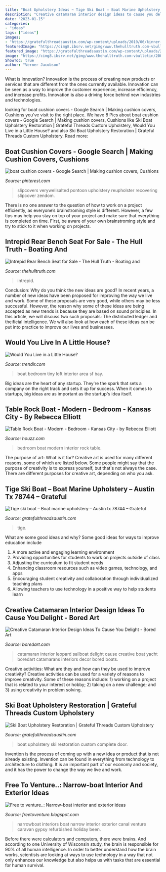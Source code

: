 ```yaml
---
title: "Boat Upholstery Ideas ~ Tige Ski Boat – Boat Marine Upholstery – Austin Tx 78744 – Grateful"
description: "Creative catamaran interior design ideas to cause you delight"
date: "2023-01-15"
categories:
- "ideas"
tags: ["ideas"]
images:
- "https://gratefulthreadsaustin.com/wp-content/uploads/2010/06/kinner-new-017-Small1.jpg"
featuredImage: "https://cimg8.ibsrv.net/gimg/www.thehulltruth.com-vbulletin/2000x1504/931e056a_e2c7_48c4_ac73_0339f8d8d338_a224286865304f4a4202b40517b4b5c2b32821c9.jpeg"
featured_image: "https://gratefulthreadsaustin.com/wp-content/uploads/2010/06/kinner-new-017-Small1.jpg"
image: "https://cimg8.ibsrv.net/gimg/www.thehulltruth.com-vbulletin/2000x1504/931e056a_e2c7_48c4_ac73_0339f8d8d338_a224286865304f4a4202b40517b4b5c2b32821c9.jpeg"
ShowToc: true
author: "Verner Jacobson"
---
```



What is innovation?
Innovation is the process of creating new products or services that are different from the ones currently available. Innovation can be seen as a way to improve the customer experience, increase efficiency, and increase profits. Innovation is also a driving force behind new industries and technologies.

	

		
looking for boat cushion covers - Google Search | Making cushion covers, Cushions you've visit to the right place. We have 8 Pics about boat cushion covers - Google Search | Making cushion covers, Cushions like Ski Boat Upholstery Restoration | Grateful Threads Custom Upholstery, Would You Live in a Little House? and also Ski Boat Upholstery Restoration | Grateful Threads Custom Upholstery. Read more:
		
    
## Boat Cushion Covers - Google Search | Making Cushion Covers, Cushions

<img loading=lazy src="https://i.pinimg.com/736x/55/50/5f/55505fe24f52145e0d99b07ba2e0bd35.jpg" onerror="this.onerror=null;this.src='https://tse1.mm.bing.net/th?id=OIP.DWtBXDAeOcr3OgobQEq0NgHaJ3&amp;pid=15.1';" alt="boat cushion covers - Google Search | Making cushion covers, Cushions">

_Source: pinterest.com_

>slipcovers verywellsalted pontoon upholstery reupholster recovering slipcover zendom. 

	

There is no one answer to the question of how to work on a project efficiently, as everyone’s brainstroming style is different. However, a few tips may help you stay on top of your project and make sure that everything is completed on time. First, be aware of your own brainstroming style and try to stick to it when working on projects.

    
## Intrepid Rear Bench Seat For Sale - The Hull Truth - Boating And

<img loading=lazy src="https://cimg8.ibsrv.net/gimg/www.thehulltruth.com-vbulletin/2000x1504/931e056a_e2c7_48c4_ac73_0339f8d8d338_a224286865304f4a4202b40517b4b5c2b32821c9.jpeg" onerror="this.onerror=null;this.src='https://tse1.mm.bing.net/th?id=OIP.t_eFzBlk2iWQh7aZbUT3HgHaJ4&amp;pid=15.1';" alt="Intrepid Rear Bench Seat for Sale - The Hull Truth - Boating and">

_Source: thehulltruth.com_

>intrepid. 

	

Conclusion: Why do you think the new ideas are good?
In recent years, a number of new ideas have been proposed for improving the way we live and work. Some of these proposals are very good, while others may be less successful. However, the reason why some of these ideas are being accepted as new trends is because they are based on sound principles. In this article, we will discuss two such proposals: The distributed ledger and theificial intelligence. We will also look at how each of these ideas can be put into practice to improve our lives and businesses.

    
## Would You Live In A Little House?

<img loading=lazy src="https://cdn.trendir.com/wp-content/uploads/2016/08/Boat-bedroom-900x1350.jpg" onerror="this.onerror=null;this.src='https://tse4.mm.bing.net/th?id=OIP.GDmr_MTBnCcTNNmAWUN4JwHaLH&amp;pid=15.1';" alt="Would You Live in a Little House?">

_Source: trendir.com_

>boat bedroom tiny loft interior area sf bay. 

	

Big ideas are the heart of any startup. They're the spark that sets a company on the right track and sets it up for success. When it comes to startups, big ideas are as important as the startup's idea itself. 

    
## Table Rock Boat - Modern - Bedroom - Kansas City - By Rebecca Elliott

<img loading=lazy src="https://st.hzcdn.com/simgs/8751092c00f864b5_4-9658/modern-bedroom.jpg" onerror="this.onerror=null;this.src='https://tse3.mm.bing.net/th?id=OIP.VZ1LG9OAxg-xjiit--TZEwHaE7&amp;pid=15.1';" alt="Table Rock Boat - Modern - Bedroom - Kansas City - by Rebecca Elliott">

_Source: houzz.com_

>bedroom boat modern interior rock table. 

	

The purpose of art: What is it for?
Creative art is used for many different reasons, some of which are listed below. Some people might say that the purpose of creativity is to express yourself, but that's not always the case. There are different purposes for creative art, depending on who you ask.

    
## Tige Ski Boat – Boat Marine Upholstery – Austin Tx 78744 – Grateful

<img loading=lazy src="https://gratefulthreadsaustin.com/wp-content/uploads/2010/06/kinner-new-017-Small1.jpg" onerror="this.onerror=null;this.src='https://tse4.mm.bing.net/th?id=OIP.WkGQ1nHuz0TKdRtDxbhqdAHaFj&amp;pid=15.1';" alt="Tige ski boat – Boat marine upholstery – Austin tx 78744 – Grateful">

_Source: gratefulthreadsaustin.com_

>tige. 

	

What are some good ideas and why?
Some good ideas for ways to improve education include 
1. A more active and engaging learning environment 
2. Providing opportunities for students to work on projects outside of class 
3. Adjusting the curriculum to fit student needs 
4. Enhancing classroom resources such as video games, technology, and apps 
5. Encouraging student creativity and collaboration through individualized teaching plans 
6. Allowing teachers to use technology in a positive way to help students learn 

    
## Creative Catamaran Interior Design Ideas To Cause You Delight - Bored Art

<img loading=lazy src="http://www.boredart.com/wp-content/uploads/2016/07/catamaran-interior-designs-8.jpg" onerror="this.onerror=null;this.src='https://tse3.mm.bing.net/th?id=OIP.lLsP9vA_H_cc6UbFWFythwHaLG&amp;pid=15.1';" alt="Creative Catamaran Interior Design Ideas To Cause You Delight - Bored Art">

_Source: boredart.com_

>catamaran interior leopard sailboat delight cause creative boat yacht boredart catamarans interiors decor bored boats. 

	

Creative activities: What are they and how can they be used to improve creativity?
Creative activities can be used for a variety of reasons to improve creativity. Some of these reasons include: 1) working on a project that is related to your interest or hobby; 2) taking on a new challenge; and 3) using creativity in problem solving.

    
## Ski Boat Upholstery Restoration | Grateful Threads Custom Upholstery

<img loading=lazy src="http://gratefulthreadsaustin.com/wp-content/uploads/2013/12/aaaaaaaaaaaaa-103.jpg" onerror="this.onerror=null;this.src='https://tse1.mm.bing.net/th?id=OIP.FFw_KivFdNiIL_nFdACirgHaE8&amp;pid=15.1';" alt="Ski Boat Upholstery Restoration | Grateful Threads Custom Upholstery">

_Source: gratefulthreadsaustin.com_

>boat upholstery ski restoration custom complete door. 

	

Invention is the process of coming up with a new idea or product that is not already existing. Invention can be found in everything from technology to architecture to clothing. It is an important part of our economy and society, and it has the power to change the way we live and work.

    
## Free To Venture..: Narrow-boat Interior And Exterior Ideas

<img loading=lazy src="http://3.bp.blogspot.com/-XWVR2abooRE/TZsDVUrbtUI/AAAAAAAAAR8/CtzRx3zS2kg/s1600/168898_3.jpg" onerror="this.onerror=null;this.src='https://tse2.mm.bing.net/th?id=OIP.5qtOeg5zx3WdTM-uf4476gHaJ4&amp;pid=15.1';" alt="Free to venture..: Narrow-boat interior and exterior ideas">

_Source: freetoventure.blogspot.com_

>narrowboat interiors boat narrow interior exterior canal venture caravan gypsy refurbished holiday been. 

	

Before there were calculators and computers, there were brains. And according to one University of Wisconsin study, the brain is responsible for 90% of all human intelligence. In order to better understand how the brain works, scientists are looking at ways to use technology in a way that not only enhances our knowledge but also helps us with tasks that are essential for human survival.

